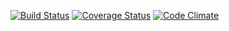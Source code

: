 [![Build Status](https://travis-ci.org/proxiex/More-Recipes.svg)](https://travis-ci.org/proxiex/More-Recipes)
<a href='https://coveralls.io/github/proxiex/More-Recipes?branch=more-test'><img src='https://coveralls.io/repos/github/proxiex/More-Recipes/badge.svg?branch=more-test' alt='Coverage Status' /></a>
[![Code Climate](https://codeclimate.com/github/proxiex/More-Recipes.png)](https://codeclimate.com/github/proxiex/More-Recipes)
